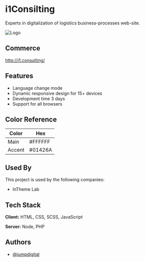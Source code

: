 # i1Consilting 

Experts in digitalization of logistics business-processes web-site.

![Logo](https://github.com/JumpDigitalStudio/i1Consilting/blob/master/public/resources/images/favicons/mstile-150x150.png)
## Commerce

http://i1.consulting/

## Features

- Language change mode
- Dynamic responsive design for 15+ devices
- Development time 3 days
- Support for all browsers

## Color Reference

| Color             | Hex                                                                |
| ----------------- | ------------------------------------------------------------------ |
| Main | #FFFFFF |
| Accent | #01426A |


## Used By

This project is used by the following companies:

- InTheme Lab


## Tech Stack

**Client:** HTML, CSS, SCSS, JavaScript

**Server:** Node, PHP


## Authors

- [@jumpdigital](https://github.com/JumpDigitalStudio)

